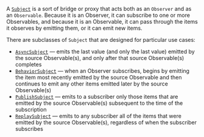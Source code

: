 A <a href="http://netflix.github.io/RxJava/javadoc/rx/subjects/Subject.html">``Subject``</a> is a sort of bridge or proxy that acts both as an ``Observer`` and as an ``Observable``. Because it is an Observer, it can subscribe to one or more Observables, and because it is an Observable, it can pass through the items it observes by emitting them, or it can emit new items.

There are subclasses of ``Subject`` that are designed for particular use cases:
* <a href="http://netflix.github.io/RxJava/javadoc/rx/subjects/AsyncSubject.html">``AsyncSubject``</a> — emits the last value (and only the last value) emitted by the source Observable(s), and only after that source Observable(s) completes
* <a href="http://netflix.github.io/RxJava/javadoc/rx/subjects/BehaviorSubject.html">``BehaviorSubject``</a> — when an Observer subscribes, begins by emitting the item most recently emitted by the source Observable and then continues to emit any other items emitted later by the source Observable(s)
* <a href="http://netflix.github.io/RxJava/javadoc/rx/subjects/PublishSubject.html">``PublishSubject``</a> — emits to a subscriber only those items that are emitted by the source Observable(s) subsequent to the time of the subscription 
* <a href="http://netflix.github.io/RxJava/javadoc/rx/subjects/ReplaySubject.html">``ReplaySubject``</a> — emits to any subscriber all of the items that were emitted by the source Observable(s), regardless of when the subscriber subscribes